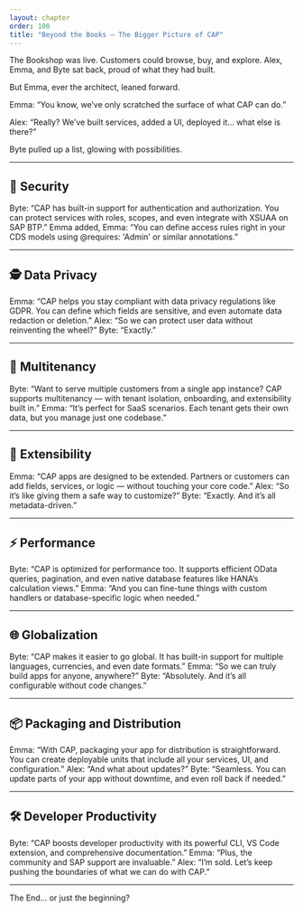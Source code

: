 ```yaml
---
layout: chapter
order: 100
title: "Beyond the Books — The Bigger Picture of CAP"
---
```


The Bookshop was live. Customers could browse, buy, and explore. Alex, Emma, and Byte sat back, proud of what they had built.

But Emma, ever the architect, leaned forward.

Emma: “You know, we’ve only scratched the surface of what CAP can do.”

Alex: “Really? We’ve built services, added a UI, deployed it… what else is there?”

Byte pulled up a list, glowing with possibilities.

---

## 🔐 Security
Byte: “CAP has built-in support for authentication and authorization. You can protect services with roles, scopes, and even integrate with XSUAA on SAP BTP.”
Emma added,
Emma: “You can define access rules right in your CDS models using @requires: 'Admin' or similar annotations.”

---

## 🕵️ Data Privacy
Emma: “CAP helps you stay compliant with data privacy regulations like GDPR. You can define which fields are sensitive, and even automate data redaction or deletion.”
Alex: “So we can protect user data without reinventing the wheel?”
Byte: “Exactly.”

---

## 🏢 Multitenancy
Byte: “Want to serve multiple customers from a single app instance? CAP supports multitenancy — with tenant isolation, onboarding, and extensibility built in.”
Emma: “It’s perfect for SaaS scenarios. Each tenant gets their own data, but you manage just one codebase.”

---

## 🧩 Extensibility
Emma: “CAP apps are designed to be extended. Partners or customers can add fields, services, or logic — without touching your core code.”
Alex: “So it’s like giving them a safe way to customize?”
Byte: “Exactly. And it’s all metadata-driven.”

---

## ⚡ Performance
Byte: “CAP is optimized for performance too. It supports efficient OData queries, pagination, and even native database features like HANA’s calculation views.”
Emma: “And you can fine-tune things with custom handlers or database-specific logic when needed.”

---

## 🌐 Globalization
Byte: “CAP makes it easier to go global. It has built-in support for multiple languages, currencies, and even date formats.”
Emma: “So we can truly build apps for anyone, anywhere?”
Byte: “Absolutely. And it’s all configurable without code changes.”

---

## 📦 Packaging and Distribution
Emma: “With CAP, packaging your app for distribution is straightforward. You can create deployable units that include all your services, UI, and configuration.”
Alex: “And what about updates?”
Byte: “Seamless. You can update parts of your app without downtime, and even roll back if needed.”

---

## 🛠️ Developer Productivity
Byte: “CAP boosts developer productivity with its powerful CLI, VS Code extension, and comprehensive documentation.”
Emma: “Plus, the community and SAP support are invaluable.”
Alex: “I’m sold. Let’s keep pushing the boundaries of what we can do with CAP.”

---

The End... or just the beginning?
